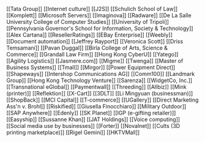 [[Tata Group]]
[[Internet culture]]
[[J2S]]
[[Schulich School of Law]]
[[Komplett]]
[[Microsoft Servers]]
[[Imaginova]]
[[Radware]]
[[De La Salle University College of Computer Studies]]
[[University of Tripoli]]
[[Pennsylvania Governor's School for Information, Society & Technology]]
[[Alex Cartana]]
[[ResellerRatings]]
[[EBay Enterprise]]
[[Weebly]]
[[Document automation]]
[[Jeffrey Rayport]]
[[Veronica Scott]]
[[Driss Temsamani]]
[[Pavan Duggal]]
[[Birla College of Arts, Science & Commerce]]
[[Grandall Law Firm]]
[[Hong Kong CyberU]]
[[Yatego]]
[[Agility Logistics]]
[[Jasmere.com]]
[[Migme]]
[[Twenga]]
[[Master of Business Systems]]
[[Tmall]]
[[Mirgor]]
[[Power Equipment Direct]]
[[Shapeways]]
[[Intershop Communications AG]]
[[Comm100]]
[[Landmark Group]]
[[Hong Kong Technology Venture]]
[[Sarenza]]
[[WidgetCo, Inc.]]
[[Transnational eGlobal]]
[[Paymentwall]]
[[Threeding]]
[[Allbiz]]
[[Mink (printer)]]
[[Reflektion]]
[[X-Cart]]
[[3DLT]]
[[Li Mingyuan (businessman)]]
[[ShopBack]]
[[MCI Capital]]
[[T-commerce]]
[[UGallery]]
[[Direct Marketing Ass'n v. Brohl]]
[[Riskified]]
[[Giusella Finocchiaro]]
[[Military Outdoor]]
[[SAP Anywhere]]
[[Edenly]]
[[SK Planet]]
[[IGP (e-gifting retailer)]]
[[Easyship]]
[[Sussanne Khan]]
[[JAT Holdings]]
[[Voice computing]]
[[Social media use by businesses]]
[[Forter]]
[[Novalnet]]
[[Cults (3D printing marketplace)]]
[[Rigel Gemini]]
[[HKTVMall]]
